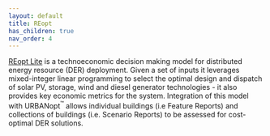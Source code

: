 ```yaml
---
layout: default
title: REopt
has_children: true
nav_order: 4
---
```


[REopt Lite](https://reopt.nrel.gov/tool) is a technoeconomic decision making model for distributed energy resource (DER) deployment. Given a set of inputs it leverages mixed-integer linear programming to select the optimal design and dispatch of solar PV, storage, wind and diesel generator technologies - it also provides key economic metrics for the system. Integration of this model with URBANopt<sup>&trade;</sup> allows individual buildings (i.e Feature Reports) and collections of buildings (i.e. Scenario Reports) to be assessed for cost-optimal DER solutions. 

